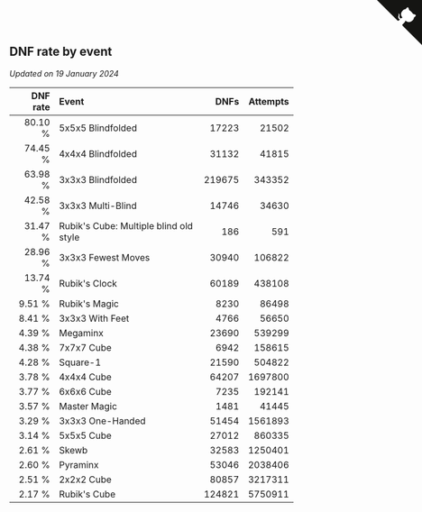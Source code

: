 ## DNF rate by event

*Updated on 19 January 2024*

| DNF rate | Event | DNFs | Attempts |
| ---: | :--- | ---: | ---: |
| 80.10 % | 5x5x5 Blindfolded | 17223 | 21502 |
| 74.45 % | 4x4x4 Blindfolded | 31132 | 41815 |
| 63.98 % | 3x3x3 Blindfolded | 219675 | 343352 |
| 42.58 % | 3x3x3 Multi-Blind | 14746 | 34630 |
| 31.47 % | Rubik's Cube: Multiple blind old style | 186 | 591 |
| 28.96 % | 3x3x3 Fewest Moves | 30940 | 106822 |
| 13.74 % | Rubik's Clock | 60189 | 438108 |
| 9.51 % | Rubik's Magic | 8230 | 86498 |
| 8.41 % | 3x3x3 With Feet | 4766 | 56650 |
| 4.39 % | Megaminx | 23690 | 539299 |
| 4.38 % | 7x7x7 Cube | 6942 | 158615 |
| 4.28 % | Square-1 | 21590 | 504822 |
| 3.78 % | 4x4x4 Cube | 64207 | 1697800 |
| 3.77 % | 6x6x6 Cube | 7235 | 192141 |
| 3.57 % | Master Magic | 1481 | 41445 |
| 3.29 % | 3x3x3 One-Handed | 51454 | 1561893 |
| 3.14 % | 5x5x5 Cube | 27012 | 860335 |
| 2.61 % | Skewb | 32583 | 1250401 |
| 2.60 % | Pyraminx | 53046 | 2038406 |
| 2.51 % | 2x2x2 Cube | 80857 | 3217311 |
| 2.17 % | Rubik's Cube | 124821 | 5750911 |


<a href="https://github.com/jonatanklosko/wca_statistics" class="github-corner" aria-label="View source on Github"><svg width="80" height="80" viewBox="0 0 250 250" style="fill:#151513; color:#fff; position: absolute; top: 0; border: 0; right: 0;" aria-hidden="true"><path d="M0,0 L115,115 L130,115 L142,142 L250,250 L250,0 Z"></path><path d="M128.3,109.0 C113.8,99.7 119.0,89.6 119.0,89.6 C122.0,82.7 120.5,78.6 120.5,78.6 C119.2,72.0 123.4,76.3 123.4,76.3 C127.3,80.9 125.5,87.3 125.5,87.3 C122.9,97.6 130.6,101.9 134.4,103.2" fill="currentColor" style="transform-origin: 130px 106px;" class="octo-arm"></path><path d="M115.0,115.0 C114.9,115.1 118.7,116.5 119.8,115.4 L133.7,101.6 C136.9,99.2 139.9,98.4 142.2,98.6 C133.8,88.0 127.5,74.4 143.8,58.0 C148.5,53.4 154.0,51.2 159.7,51.0 C160.3,49.4 163.2,43.6 171.4,40.1 C171.4,40.1 176.1,42.5 178.8,56.2 C183.1,58.6 187.2,61.8 190.9,65.4 C194.5,69.0 197.7,73.2 200.1,77.6 C213.8,80.2 216.3,84.9 216.3,84.9 C212.7,93.1 206.9,96.0 205.4,96.6 C205.1,102.4 203.0,107.8 198.3,112.5 C181.9,128.9 168.3,122.5 157.7,114.1 C157.9,116.9 156.7,120.9 152.7,124.9 L141.0,136.5 C139.8,137.7 141.6,141.9 141.8,141.8 Z" fill="currentColor" class="octo-body"></path></svg></a><style>.github-corner:hover .octo-arm{animation:octocat-wave 560ms ease-in-out}@keyframes octocat-wave{0%,100%{transform:rotate(0)}20%,60%{transform:rotate(-25deg)}40%,80%{transform:rotate(10deg)}}@media (max-width:500px){.github-corner:hover .octo-arm{animation:none}.github-corner .octo-arm{animation:octocat-wave 560ms ease-in-out}}</style>
